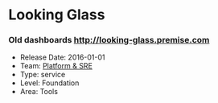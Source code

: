 # Looking Glass
### Old dashboards http://looking-glass.premise.com
* Release Date: 2016-01-01
* Team: [Platform & SRE](./../teams/platform.md)
* Type: service
* Level: Foundation
* Area: Tools
